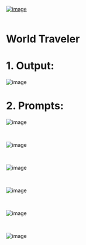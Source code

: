 
[![image](https://user-images.githubusercontent.com/82598726/175697552-f960b057-9e97-4c3e-a3e2-f2b5f7876de9.png)](https://www.codecademy.com/paths/php-skill/tracks/php-variables-strings-and-numbers/modules/learn-php-variables-sp/projects/world-traveler)
<br><br>


# World Traveler

# 1. Output:


![image](https://github.com/phuongtrieu97coder/PHP_projects/assets/82598726/6a43d334-0046-4516-8bbc-946da70042ad)

# 2. Prompts:

![image](https://github.com/phuongtrieu97coder/PHP_projects/assets/82598726/198e7a37-b71d-47fa-8944-fef7619219e0)

<br>

![image](https://github.com/phuongtrieu97coder/PHP_projects/assets/82598726/088d4a37-4abb-490e-8dff-2518351e05a6)

<br>

![image](https://github.com/phuongtrieu97coder/PHP_projects/assets/82598726/3888a8b2-2cf9-45eb-bc24-91ec047e10d5)

<br>

![image](https://github.com/phuongtrieu97coder/PHP_projects/assets/82598726/b3284efb-623f-472e-a2c6-003d92e2aa1f)


<br>

![image](https://github.com/phuongtrieu97coder/PHP_projects/assets/82598726/a68d6781-5107-4c8f-b878-46e7a8ff7877)

<br>

![image](https://github.com/phuongtrieu97coder/PHP_projects/assets/82598726/aba2fab7-6f07-4e10-b3f6-ce4216602bdc)

<br>

